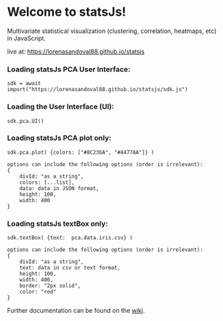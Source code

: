 # Welcome to statsJs!


Multivariate statistical visualization (clustering, correlation, heatmaps, etc) in JavaScript. 

live at: https://lorenasandoval88.github.io/statsjs

### Loading statsJs PCA User Interface:

`sdk = await import("https://lorenasandoval88.github.io/statsjs/sdk.js")`

### Loading the User Interface (UI):

`sdk.pca.UI()`

### Loading statsJs PCA plot only:

`sdk.pca.plot( {colors: ["#8C236A", "#4477AA"]} )`

    options can include the following options (order is irrelevant):
    {
        divId: "as a string", 
        colors: [...list],
        data: data in JSON format,
        height: 100,
        width: 400
    }

### Loading statsJs textBox only:

`sdk.textBox( {text:  pca.data.iris.csv} )`

    options can include the following options (order is irrelevant):
    {
        divId: "as a string", 
        text: data in csv or text format,
        height: 100,
        width: 400,
        border: "2px solid",
        color: "red"
    }
    
        
Further documentation can be found on the [wiki](https://github.com/lorenasandoval88/statsJs/wiki).
